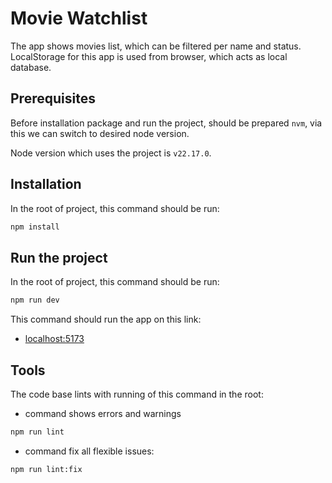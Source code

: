 # Movie Watchlist

The app shows movies list, which can be filtered per name and status.
LocalStorage for this app is used from browser, which acts as local database.

## Prerequisites

Before installation package and run the project, should be prepared `nvm`, via this we can switch to desired node version.

Node version which uses the project is `v22.17.0`.

## Installation

In the root of project, this command should be run:

```bash
npm install
```

## Run the project

In the root of project, this command should be run:

```bash
npm run dev
```

This command should run the app on this link:

- [localhost:5173](http://localhost:5173)

## Tools

The code base lints with running of this command in the root:

- command shows errors and warnings

```bash
npm run lint
```

- command fix all flexible issues:

```bash
npm run lint:fix
```
